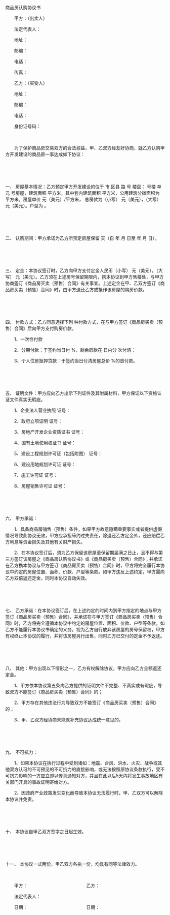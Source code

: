 



商品房认购协议书



 

　　甲方：（出卖人）

　　法定代表人：

　　地址：

　　邮编：

　　电话：

　　传真： 

　　乙方：（买受人）

　　地址：

　　邮编：

　　电话：

　　身份证号码：　　

　　

　　为了保护商品房交易双方的合法权益，甲、乙双方经友好协商，就乙方认购甲方开发建设的商品房一事达成如下协议：

　　

　　

一、
房屋基本情况：乙方预定甲方开发建设的位于 市 区县 路 号 楼盘： 号楼 单元 号房屋，建筑面积 平方米，其中套内建筑面积 平方米，公用建筑分摊面积为 平方米。房屋单价 元（美元）/平方米， 总房款为（小写） 元（美元），（大写） 元（美元）。户型为 。

　　

　　

二、
认购期间：甲方承诺为乙方所预定房屋保留 天（自 年 月 日至 年 月 日）。

　　

　　

三、
定金：本协议签订时，乙方向甲方支付定金人民币（小写） 元（美元），（大写） 元（美元）。乙方须在上述房号保留期限内，携本协议到甲方售楼处，与甲方协商签订《商品房买卖（预售）合同》有关事宜。上述定金在甲、乙双方签订《商品房买卖（预售）合同》时，由甲方退还乙方或抵作该房屋的购房价款。

　　

　　

四、
付款方式：乙方同意选择下列 种付款方式，在与甲方签订《商品房买卖（预售）合同》后向甲方支付购房价款。

　　1、一次性付款

　　2、分期付款：于签约当日付 %，剩余房款在 日内分 次付清；

　　3、个人住房抵押贷款：于签约当日付清房屋总价 %的首付款。

　　

　　

五、
证明文件：甲方应向乙方出示下列证件及其附属材料，甲方保证以下资格认证文件真实无瑕疵。

　　1、企业法人营业执照 证号：

　　2、政府立项证明 证号：

　　3、房地产开发企业资质证书 证号：

　　4、国有土地使用权证书 证号：

　　5、建设工程规划许可证（包括附图） 证号：

　　6、建设用地规划许可证 证号：

　　7、施工许可证 证号：

　　8、房屋销售许可证 证号：

　　

　　

六、
甲方承诺：

　　1、具备商品房销售（预售）条件，如果甲方故意隐瞒重要事实或者提供虚假情况导致此协议无效，甲方应承担缔约过失责任，除退还乙方定金外，还应赔偿乙方利息等资金损失及其他有关财产损失。

　　2、在本协议签订后，须为乙方保留该房屋至保留期届满之日止，且不得与第三方签订该房屋之《商品房认购协议书》或《商品房买卖（预售）合同》；并承诺在乙方携本协议与甲方签订《商品房买卖（预售）合同》时，甲方将完全履行本协议中约定的房屋位置、面积、价款、户型等条款。如甲方违反上述约定，甲方需向乙方双倍返还定金，同时本协议自动失效。 

　　

　　

七、
乙方承诺：在本协议签订后，在上述约定的时间内到甲方指定的地点与甲方签订《商品房买卖（预售）合同》，并承诺在与甲方签订《商品房买卖（预售）合同》时，乙方将完全遵循本协议中约定的房屋位置、面积、价款、户型等条款。如乙方不能履行本协议书确定的义务，视为乙方自行放弃该房屋的房号保留权，甲方有权终止本协议的履行，并将该房屋另行出售，同时乙方已交付的定金不予返还。 

　　

　　

八、
其他：甲方出现以下情形之一，乙方有权解除协议，甲方应向乙方全额返还定金。

　　1、甲方依本协议第五条向乙方提供的证明文件不完整、不真实或有瑕疵，导致双方不能签订《商品房买卖（预售）合同》的；

　　2、甲方存在其他违法行为导致双方不能签订《商品房买卖（预售）合同》的；

　　3、甲、乙双方经协商未能就补充协议达成统一意见的。

　　

　　

九、
不可抗力：

　　1、如果本协议在执行过程中受到诸如：地震、台风、洪水、火灾、战争或其他双方认可的不可预见的不可抗力的直接影响，或无法按照原协议条款执行，受不可抗力影响的一方应立即以传真通知对方，并且在此以后5天内将发生事故地区有关部门开具的事故证明寄给对方。

　　2、因政府产业政策发生变化而导致本协议无法履行时，甲、乙双方可以解除本协议并免责。

　　

　　

十、
本协议自甲乙双方签字之日起生效。

　　

　　

十一、
本协议一式两份，甲乙双方各执一份，均具有同等法律效力。

　　

　　甲方：　　　　　　　　　　　　　 乙方：

　　法定代表人：

　　日期：　　　　　　　　　　　　　 日期：

　　